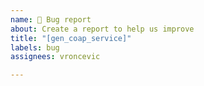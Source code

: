 ```yaml
---
name: 🐛 Bug report
about: Create a report to help us improve
title: "[gen_coap_service]"
labels: bug
assignees: vroncevic

---
```



